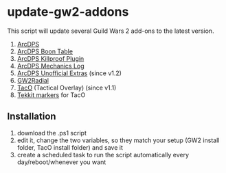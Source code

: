 # update-gw2-addons
This script will update several Guild Wars 2 add-ons to the latest version.
1. [ArcDPS](https://www.deltaconnected.com/arcdps)
2. [ArcDPS Boon Table](https://github.com/knoxfighter/GW2-ArcDPS-Boon-Table)
3. [ArcDPS Killproof Plugin](https://github.com/knoxfighter/arcdps-killproof.me-plugin)
4. [ArcDPS Mechanics Log](https://github.com/knoxfighter/GW2-ArcDPS-Mechanics-Log)
5. [ArcDPS Unofficial Extras](https://github.com/Krappa322/arcdps_unofficial_extras_releases) (since v1.2)
6. [GW2Radial](https://github.com/Friendly0Fire/GW2Radial)
7. [TacO](http://www.gw2taco.com/) (Tactical Overlay) (since v1.1)
8. [Tekkit markers](http://tekkitsworkshop.net/index.php/gw2-taco/download) for TacO

## Installation
1. download the .ps1 script
2. edit it, change the two variables, so they match your setup (GW2 install folder, TacO install folder) and save it
3. create a scheduled task to run the script automatically every day/reboot/whenever you want